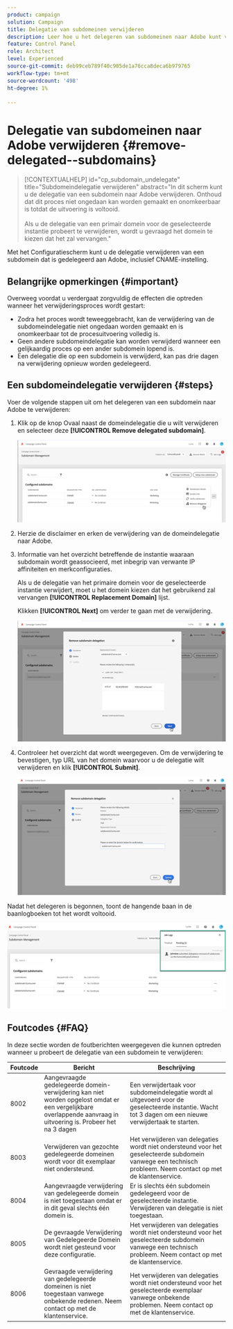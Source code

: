 ```yaml
---
product: campaign
solution: Campaign
title: Delegatie van subdomeinen verwijderen
description: Leer hoe u het delegeren van subdomeinen naar Adobe kunt verwijderen.
feature: Control Panel
role: Architect
level: Experienced
source-git-commit: deb99ceb789f40c905de1a76cca8deca6b979765
workflow-type: tm+mt
source-wordcount: '498'
ht-degree: 1%

---
```


# Delegatie van subdomeinen naar Adobe verwijderen {#remove-delegated--subdomains}

>[!CONTEXTUALHELP]
>id="cp_subdomain_undelegate"
>title="Subdomeindelegatie verwijderen"
>abstract="In dit scherm kunt u de delegatie van een subdomein naar Adobe verwijderen. Onthoud dat dit proces niet ongedaan kan worden gemaakt en onomkeerbaar is totdat de uitvoering is voltooid.<br><br>Als u de delegatie van een primair domein voor de geselecteerde instantie probeert te verwijderen, wordt u gevraagd het domein te kiezen dat het zal vervangen."

Met het Configuratiescherm kunt u de delegatie verwijderen van een subdomein dat is gedelegeerd aan Adobe, inclusief CNAME-instelling.

## Belangrijke opmerkingen {#important}

Overweeg voordat u verdergaat zorgvuldig de effecten die optreden wanneer het verwijderingsproces wordt gestart:

* Zodra het proces wordt teweeggebracht, kan de verwijdering van de subdomeindelegatie niet ongedaan worden gemaakt en is onomkeerbaar tot de procesuitvoering volledig is.
* Geen andere subdomeindelegatie kan worden verwijderd wanneer een gelijkaardig proces op een ander subdomein lopend is.
* Een delegatie die op een subdomein is verwijderd, kan pas drie dagen na verwijdering opnieuw worden gedelegeerd.

## Een subdomeindelegatie verwijderen {#steps}

Voer de volgende stappen uit om het delegeren van een subdomein naar Adobe te verwijderen:

1. Klik op de knop Ovaal naast de domeindelegatie die u wilt verwijderen en selecteer deze **[!UICONTROL Remove delegated subdomain]**.

   ![](assets/undelegate-subdomain.png)

1. Herzie de disclaimer en erken de verwijdering van de domeindelegatie naar Adobe.

1. Informatie van het overzicht betreffende de instantie waaraan subdomain wordt geassocieerd, met inbegrip van verwante IP affiniteiten en merkconfiguraties.

   Als u de delegatie van het primaire domein voor de geselecteerde instantie verwijdert, moet u het domein kiezen dat het gebruikend zal vervangen **[!UICONTROL Replacement Domain]** lijst.

   Klikken **[!UICONTROL Next]** om verder te gaan met de verwijdering.

   ![](assets/undelegate-subdomain-details.png)

1. Controleer het overzicht dat wordt weergegeven. Om de verwijdering te bevestigen, typ URL van het domein waarvoor u de delegatie wilt verwijderen en klik **[!UICONTROL Submit]**.

   ![](assets/undelegate-submit.png)

Nadat het delegeren is begonnen, toont de hangende baan in de baanlogboeken tot het wordt voltooid.

![](assets/undelegate-job.png)

## Foutcodes {#FAQ}

In deze sectie worden de foutberichten weergegeven die kunnen optreden wanneer u probeert de delegatie van een subdomein te verwijderen:

| Foutcode | Bericht | Beschrijving |
|  ---  |  ---  |  ---  |
| 8002 | Aangevraagde gedelegeerde domein-verwijdering kan niet worden opgelost omdat er een vergelijkbare overlappende aanvraag in uitvoering is. Probeer het na 3 dagen | Een verwijdertaak voor subdomeindelegatie wordt al uitgevoerd voor de geselecteerde instantie. Wacht tot 3 dagen om een nieuwe verwijdertaak te starten. |
| 8003 | Verwijderen van gezochte gedelegeerde domeinen wordt voor dit exemplaar niet ondersteund. | Het verwijderen van delegaties wordt niet ondersteund voor het geselecteerde subdomein vanwege een technisch probleem. Neem contact op met de klantenservice. |
| 8004 | Aangevraagde verwijdering van gedelegeerde domein is niet toegestaan omdat er in dit geval slechts één domein is. | Er is slechts één subdomein gedelegeerd voor de geselecteerde instantie. Verwijderen van delegatie is niet toegestaan. |
| 8005 | De gevraagde Verwijdering van Gedelegeerde Domein wordt niet gesteund voor deze configuratie. | Het verwijderen van delegaties wordt niet ondersteund voor het geselecteerde subdomein vanwege een technisch probleem. Neem contact op met de klantenservice. |
| 8006 | Gevraagde verwijdering van gedelegeerde domeinen is niet toegestaan vanwege onbekende redenen. Neem contact op met de klantenservice. | Het verwijderen van delegaties wordt niet ondersteund voor het geselecteerde exemplaar vanwege onbekende problemen. Neem contact op met de klantenservice. |
